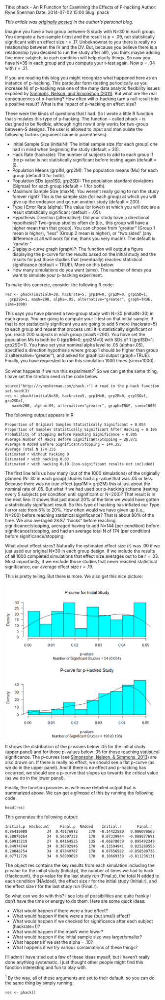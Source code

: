 Title: phack - An R Function for Examining the Effects of P-hacking
Author: Ryne Sherman
Date: 2014-07-02 15:00
Slug: phack

_This article was [originally posted](http://rynesherman.com/blog/phack-an-r-function-for-examining-the-effects-of-p-hacking/) in the author's personal blog._

Imagine you have a two group between-S study with N=30 in each group. You compute a two-sample t-test and the result is p = .09, not statistically significant with an effect size r = .17. Unbeknownst to you there is really no relationship between the IV and the DV. But, because you believe there is a relationship (you decided to run the study after all!), you think maybe adding five more subjects to each condition will help clarify things. So now you have N=35 in each group and you compute your t-test again. Now p = .04 with r = .21.

If you are reading this blog you might recognize what happened here as an instance of p-hacking. This particular form (testing periodically as you increase N) of p-hacking was one of the many data analytic flexibility issues exposed by [Simmons, Nelson, and Simonshon (2011)](http://papers.ssrn.com/sol3/papers.cfm?abstract_id=1850704). But what are the real consequences of p-hacking? How often will p-hacking turn a null result into a positive result? What is the impact of p-hacking on effect size?

These were the kinds of questions that I had. So I wrote a little R function that simulates this type of p-hacking. The function – called phack – is designed to be flexible, although right now it only works for two-group between-S designs. The user is allowed to input and manipulate the following factors (argument name in parentheses):

+  Initial Sample Size (initialN): The initial sample size (for each group) one had in mind when beginning the study (default = 30).
+  Hack Rate (hackrate): The number of subjects to add to each group if the p-value is not statistically significant before testing again (default = 5).
+  Population Means (grp1M, grp2M): The population means (Mu) for each group (default 0 for both).
+  Population SDs (grp1SD, grp2SD): The population standard deviations (Sigmas) for each group (default = 1 for both).
+  Maximum Sample Size (maxN): You weren’t really going to run the study forever right? This is the sample size (for each group) at which you will give up the endeavor and go run another study (default = 200).
+  Type I Error Rate (alpha): The value (or lower) at which you will declare a result statistically significant (default = .05).
+  Hypothesis Direction (alternative): Did your study have a directional hypothesis? Two-group studies often do (i.e., this group will have a higher mean than that group). You can choose from “greater” (Group 1 mean is higher), “less” (Group 2 mean is higher), or “two.sided” (any difference at all will work for me, thank you very much!). The default is “greater.”
+  Display p-curve graph (graph)?: The function will output a figure displaying the p-curve for the results based on the initial study and the results for just those studies that (eventually) reached statistical significance (default = TRUE). More on this below.
+  How many simulations do you want (sims). The number of times you want to simulate your p-hacking experiment.

To make this concrete, consider the following R code:

    res <- phack(initialN=30, hackrate=5, grp1M=0, grp2M=0, grp1SD=1, 
      grp2SD=1, maxN=200, alpha=.05, alternative="greater", graph=TRUE, sims=1000)

This says you have planned a two-group study with N=30 (initialN=30) in each group. You are going to compute your t-test on that initial sample. If that is not statistically significant you are going to add 5 more (hackrate=5) to each group and repeat that process until it is statistically significant or you reach 200 subjects in each group (maxN=200). You have set the population Ms to both be 0 (grp1M=0; grp2M=0) with SDs of 1 (grp1SD=1; grp2SD=1). You have set your nominal alpha level to .05 (alpha=.05), specified a direction hypothesis where group 1 should be higher than group 2 (alternative=“greater”), and asked for graphical output (graph=TRUE). Finally, you have requested to run this simulation 1000 times (sims=1000).

So what happens if we run this experiment?<sup>1</sup> So we can get the same thing, I have set the random seed in the code below.

    source("http://rynesherman.com/phack.r") # read in the p-hack function
    set.seed(3)
    res <- phack(initialN=30, hackrate=5, grp1M=0, grp2M=0, grp1SD=1, grp2SD=1,
       maxN=200, alpha=.05, alternative="greater", graph=TRUE, sims=1000)

The following output appears in R:

    Proportion of Original Samples Statistically Significant = 0.054
    Proportion of Samples Statistically Significant After Hacking = 0.196
    Probability of Stopping Before Reaching Significance = 0.805
    Average Number of Hacks Before Significant/Stopping = 28.871
    Average N Added Before Significant/Stopping = 144.355
    Average Total N 174.355
    Estimated r without hacking 0
    Estimated r with hacking 0.03
    Estimated r with hacking 0.19 (non-significant results not included)
    
The first line tells us how many (out of the 1000 simulations) of the originally planned (N=30 in each group) studies had a p-value that was .05 or less. Because there was no true effect (grp1M = grp2M) this at just about the nominal rate of .05. But what if we had used our p-hacking scheme (testing every 5 subjects per condition until significant or N=200)? That result is in the next line. It shows that just about 20% of the time we would have gotten a statistically significant result. So this type of hacking has inflated our Type I error rate from 5% to 20%. How often would we have given up (i.e., N=200) before reaching statistical significance? That is about 80% of the time. We also averaged 28.87 “hacks” before reaching significance/stopping, averaged having to add N=144 (per condition) before significance/stopping, and had an average total N of 174 (per condition) before significance/stopping.

What about effect sizes? Naturally the estimated effect size (r) was .00 if we just used our original N=30 in each group design. If we include the results of all 1000 completed simulations that effect size averages out to be r = .03. Most importantly, if we exclude those studies that never reached statistical significance, our average effect size r = .19.

This is pretty telling. But there is more. We also get this nice picture:

<img src="/images/phack.png" alt="Phack" />

It shows the distribution of the p-values below .05 for the initial study (upper panel) and for those p-values below .05 for those reaching statistical significance. The p-curves (see [Simonsohn, Nelson, & Simmons, 2013](http://papers.ssrn.com/sol3/papers.cfm?abstract_id=2256237)) are also drawn on. If there is really no effect, we should see a flat p-curve (as we do in the upper panel). And if there is no effect and p-hacking has occurred, we should see a p-curve that slopes up towards the critical value (as we do in the lower panel).

Finally, the function provides us with more detailed output that is summarized above. We can get a glimpse of this by running the following code:

    head(res)
    
This generates the following output:

    Initial.p  Hackcount     Final.p  NAdded    Initial.r       Final.r
    0.86410908         34  0.45176972     170  -0.14422580   0.006078565
    0.28870264         34  0.56397332     170   0.07339944  -0.008077691
    0.69915219         27  0.04164525     135  -0.06878039   0.095492249
    0.84974744         34  0.30702946     170  -0.13594941   0.025289555
    0.28048754         34  0.87849707     170   0.07656582  -0.058508736
    0.07712726         34  0.58909693     170   0.18669338  -0.011296131

The object res contains the key results from each simulation including the p-value for the initial study (Initial.p), the number of times we had to hack (Hackcount), the p-value for the last study run (Final.p), the total N added to each condition (NAdded), the effect size r for the initial study (Initial.r), and the effect size r for the last study run (Final.r).

So what can we do with this? I see lots of possibilities and quite frankly I don’t have the time or energy to do them. Here are some quick ideas:

+  What would happen if there were a true effect?
+  What would happen if there were a true (but small) effect?
+  What would happen if we checked for significance after each subject (hackrate=1)?
+  What would happen if the maxN were lower?
+  What would happen if the initial sample size was larger/smaller?
+  What happens if we set the alpha = .10?
+  What happens if we try various combinations of these things?

I’ll admit I have tried out a few of these ideas myself, but I haven’t really done anything systematic. I just thought other people might find this function interesting and fun to play with.

<sup>1</sup> By the way, all of these arguments are set to their default, so you can do the same thing by simply running:

    res <- phack()
